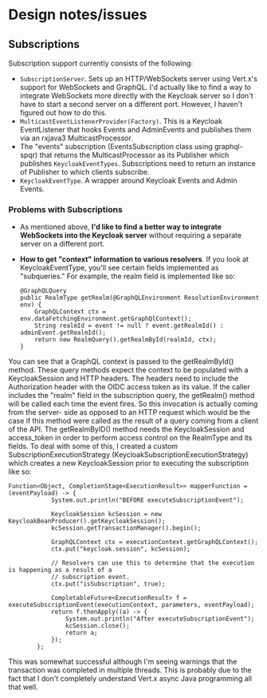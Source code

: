 # Design notes/issues
## Subscriptions
Subscription support currently consists of the following:
- `SubscriptionServer`. Sets up an HTTP/WebSockets server using Vert.x's support for WebSockets and GraphQL.
I'd actually like to find a way to integrate WebSockets more directly with the Keycloak server so I don't have to
start a second server on a different port. However, I haven't figured out how to do this.
- `MulticastEventListenerProvider(Factory)`. This is a Keycloak EventListener that hooks Events and AdminEvents
and publishes them via an rxjava3 MulticastProcessor.
- The "events" subscription (EventsSubscription class using graphql-spqr) that returns the MulticastProcessor 
as its Publisher which publishes `KeycloakEventTypes`. Subscriptions need to return an instance of Publisher to which clients subscribe.
- `KeycloakEventType`. A wrapper around Keycloak Events and Admin Events.

### Problems with Subscriptions
- As mentioned above, **I'd like to find a better way to integrate WebSockets into the Keycloak server** without requiring
a separate server on a different port.
- **How to get "context" information to various resolvers**. If you look at KeycloakEventType, you'll see certain
fields implemented as "subqueries." For example, the realm field is implemented like so:

      @GraphQLQuery
      public RealmType getRealm(@GraphQLEnvironment ResolutionEnvironment env) {
          GraphQLContext ctx = env.dataFetchingEnvironment.getGraphQlContext();
          String realmId = event != null ? event.getRealmId() : adminEvent.getRealmId();
          return new RealmQuery().getRealmById(realmId, ctx);
      }

You can see that a GraphQL context is passed to the getRealmById() method. These query methods expect the
context to be populated with a KeycloakSession and HTTP headers. The headers need to include the Authorization
header with the OIDC access token as its value. If the caller includes the "realm" field in the subscription query,
the getRealm() method will be called each time the event fires. So this invocation is actually coming from the server-
side as opposed to an HTTP request which would be the case if this method were called as the result of a query
coming from a client of the API. The getRealmByID() method needs the KeycloakSession and access_token in order
to perform access control on the RealmType and its fields. To deal with some of this, I created a custom
SubscriptionExecutionStrategy (KeycloakSubscriptionExecutionStrategy) which creates a new KeycloakSession prior
to executing the subscription like so:

    Function<Object, CompletionStage<ExecutionResult>> mapperFunction = (eventPayload) -> {
                System.out.println("BEFORE executeSubscriptionEvent");

                KeycloakSession kcSession = new KeycloakBeanProducer().getKeycloakSession();
                kcSession.getTransactionManager().begin();

                GraphQLContext ctx = executionContext.getGraphQLContext();
                ctx.put("keycloak.session", kcSession);

                // Resolvers can use this to determine that the execution is happening as a result of a
                // subscription event.
                ctx.put("isSubscription", true);

                CompletableFuture<ExecutionResult> f =  executeSubscriptionEvent(executionContext, parameters, eventPayload);
                return f.thenApply((a) -> {
                    System.out.println("After executeSubscriptionEvent");
                    kcSession.close();
                    return a;
                });
            };

This was somewhat successful although I'm seeing warnings that the transaction was completed in multiple threads. This
is probably due to the fact that I don't completely understand Vert.x async Java programming all that well.

